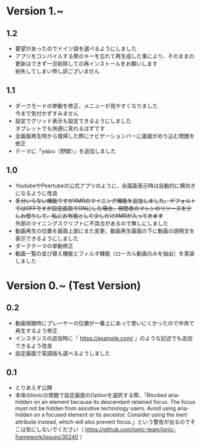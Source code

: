 # Version 1.~ 

## 1.2
- 要望があったのでドイツ語を選べるようにしました
- アプリをコンパイルする際のキーを忘れて再生成した事により、そのままの更新はできず一旦削除しての再インストールをお願いします
<br>紛失してしまい申し訳ございません

## 1.1
- ダークモードの挙動を修正、メニューが見やすくなりました
<br>今まで気付かずすみません
- 設定でグリッド表示も設定できるようにしました
<br>タブレットでも快適に見れるはずです
- 全画面再生時から復帰した際にナビゲーションバーに画面がめり込む問題を修正
- テーマに「yajuu（野獣）」を追加しました

## 1.0
- YoutubeやPeertubeの公式アプリのように、全画面表示時は自動的に横向きになるように改良
- ~~多分いらない機能ですがXMRのマイニング機能を追加しました。デフォルトではOFFですが設定画面でONにした場合、視聴者のマシンのリソースを少しお借りして、私にお布施として少しだけXMRが入ってきます~~
<br>外部のマイニングスクリプトに不具合があるので無しにしました
- 動画再生の位置を画面上部にまた変更、動画再生画面の下に動画の説明文を表示できるようにしました
- ダークテーマの挙動修正
- 動画一覧の並び替え機能とフィルタ機能（ローカル動画のみを抽出）を実装しました

# Version 0.~ (Test Version)

## 0.2
- 動画視聴時にプレーヤーの位置が一番上にあって使いにくかったので中央で再生するよう修正
- インスタンスの追加時に「 https://example.com/ 」のような記述でも追加できるよう改良
- 設定画面で英語版も選べるようしました

## 0.1
- とりあえず公開
- 本体のIonicの問題で設定画面のOptionを選択する際、「Blocked aria-hidden on an element because its descendant retained focus. The focus must not be hidden from assistive technology users. Avoid using aria-hidden on a focused element or its ancestor. Consider using the inert attribute instead, which will also prevent focus.」という警告が出るのでそこは気にしないでください（ https://github.com/ionic-team/ionic-framework/issues/30240 ）